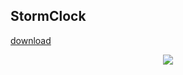 ## StormClock
[download](https://github.com/mariathv/StormClock/releases/download/v0.1/StormClock.apk)

<div align="center">
	<img src="https://ibb.co/n0hM5f6">
</div>
